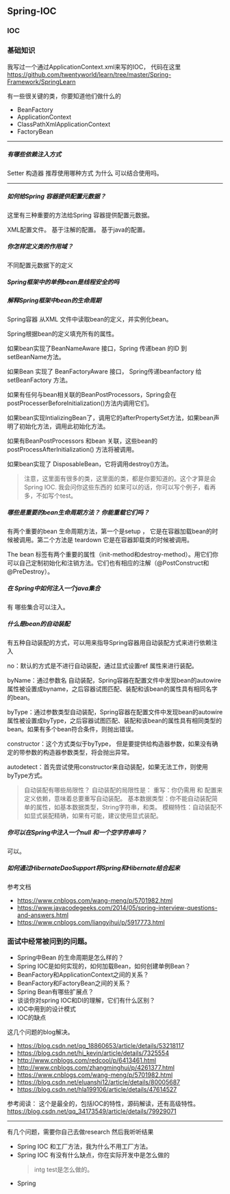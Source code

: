 
## Spring-IOC


### IOC

### 基础知识
我写过一个通过ApplicationContext.xml来写的IOC， 代码在这里
https://github.com/twentyworld/learn/tree/master/Spring-Framework/SpringLearn


有一些很关键的类，你要知道他们做什么的

- BeanFactory
- ApplicationContext
- ClassPathXmlApplicationContext
- FactoryBean
---
##### 有哪些依赖注入方式
Setter 构造器
推荐使用哪种方式 为什么
可以结合使用吗。

---
##### 如何给Spring 容器提供配置元数据？

这里有三种重要的方法给Spring 容器提供配置元数据。

XML配置文件。
基于注解的配置。
基于java的配置。

#####  你怎样定义类的作用域？
不同配置元数据下的定义

##### Spring框架中的单例bean是线程安全的吗

#####  解释Spring框架中bean的生命周期

Spring容器 从XML 文件中读取bean的定义，并实例化bean。

Spring根据bean的定义填充所有的属性。

如果bean实现了BeanNameAware 接口，Spring 传递bean 的ID 到 setBeanName方法。

如果Bean 实现了 BeanFactoryAware 接口， Spring传递beanfactory 给setBeanFactory 方法。

如果有任何与bean相关联的BeanPostProcessors，Spring会在postProcesserBeforeInitialization()方法内调用它们。

如果bean实现IntializingBean了，调用它的afterPropertySet方法，如果bean声明了初始化方法，调用此初始化方法。

如果有BeanPostProcessors 和bean 关联，这些bean的postProcessAfterInitialization() 方法将被调用。

如果bean实现了 DisposableBean，它将调用destroy()方法。

> 注意，这里面有很多的类，这里面的类，都是你要知道的。这个才算是会Spring IOC.
> 我会问你这些东西的
> 如果可以的话，你可以写个例子，看再多，不如写个test。

##### 哪些是重要的bean生命周期方法？ 你能重载它们吗？

有两个重要的bean 生命周期方法，第一个是setup ， 它是在容器加载bean的时候被调用。第二个方法是 teardown  它是在容器卸载类的时候被调用。

The bean 标签有两个重要的属性（init-method和destroy-method）。用它们你可以自己定制初始化和注销方法。它们也有相应的注解（@PostConstruct和@PreDestroy）。

##### 在 Spring中如何注入一个java集合
有 哪些集合可以注入。

##### 什么是bean的自动装配
有五种自动装配的方式，可以用来指导Spring容器用自动装配方式来进行依赖注入

no：默认的方式是不进行自动装配，通过显式设置ref 属性来进行装配。

byName：通过参数名 自动装配，Spring容器在配置文件中发现bean的autowire属性被设置成byname，之后容器试图匹配、装配和该bean的属性具有相同名字的bean。

byType：通过参数类型自动装配，Spring容器在配置文件中发现bean的autowire属性被设置成byType，之后容器试图匹配、装配和该bean的属性具有相同类型的bean。如果有多个bean符合条件，则抛出错误。

constructor：这个方式类似于byType， 但是要提供给构造器参数，如果没有确定的带参数的构造器参数类型，将会抛出异常。

autodetect：首先尝试使用constructor来自动装配，如果无法工作，则使用byType方式。


>自动装配有哪些局限性？
>自动装配的局限性是：
>重写：你仍需用 <constructor-arg>和 <property> 配置来定义依赖，意味着总要重写自动装配。
>基本数据类型：你不能自动装配简单的属性，如基本数据类型，String字符串，和类。
>模糊特性：自动装配不如显式装配精确，如果有可能，建议使用显式装配。

##### 你可以在Spring中注入一个null 和一个空字符串吗？

可以。

##### 如何通过HibernateDaoSupport将Spring和Hibernate结合起来

参考文档
- https://www.cnblogs.com/wang-meng/p/5701982.html
- https://www.javacodegeeks.com/2014/05/spring-interview-questions-and-answers.html
- https://www.cnblogs.com/liangyihui/p/5917773.html

### 面试中经常被问到的问题。
- Spring中Bean 的生命周期是怎么样的？
- Spring IOC是如何实现的，如何加载Bean，如何创建单例Bean？
- BeanFactory和ApplicationContext之间的关系？
- BeanFactory和FactoryBean之间的关系？
- Spring Bean有哪些扩展点？
- 谈谈你对spring IOC和DI的理解，它们有什么区别？
- IOC中用到的设计模式
- IOC的缺点

这几个问题的blog解决。
- https://blog.csdn.net/qq_18860653/article/details/53218117
- https://blog.csdn.net/hi_kevin/article/details/7325554
- http://www.cnblogs.com/redcool/p/6413461.html
- http://www.cnblogs.com/zhangminghui/p/4261377.html
- https://www.cnblogs.com/wang-meng/p/5701982.html
- https://blog.csdn.net/eluanshi12/article/details/80005687
- https://blog.csdn.net/hla199106/article/details/47614527

参考阅读：
这个是最全的，包括IOC的特性，源码解读，还有高级特性。
https://blog.csdn.net/qq_34173549/article/details/79929071

---
有几个问题，需要你自己去做research
然后我听听结果
- Spring IOC 和工厂方法，我为什么不用工厂方法。
- Spring IOC 有没有什么缺点，你在实际开发中是怎么做的
    > intg test是怎么做的。
- Spring
